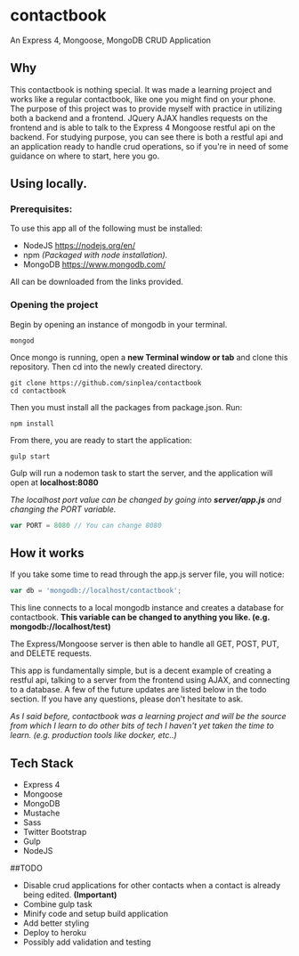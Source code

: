 # contactbook
An Express 4, Mongoose, MongoDB CRUD Application

## Why
This contactbook is nothing special. It was made a learning project and works like a regular contactbook, like one you might find on your phone. The purpose of this project was to provide myself with practice in utilizing both a backend and a frontend. JQuery AJAX handles requests on the frontend and is able to talk to the Express 4 Mongoose restful api on the backend. For studying purpose, you can see there is both a restful api and an application ready to handle crud operations, so if you're in need of some guidance on where to start, here you go.

## Using locally.

### Prerequisites:
To use this app all of the following must be installed:
* NodeJS https://nodejs.org/en/
* npm  *(Packaged with node installation).*
* MongoDB https://www.mongodb.com/

All can be downloaded from the links provided.

### Opening the project
Begin by opening an instance of mongodb in your terminal.
```
mongod
```
Once mongo is running, open a **new Terminal window or tab** and clone this repository. Then cd into the newly created directory.
```
git clone https://github.com/sinplea/contactbook
cd contactbook
```
Then you must install all the packages from package.json. Run:
```
npm install
```
From there, you are ready to start the application:
```
gulp start
```
Gulp will run a nodemon task to start the server, and the application will open at **localhost:8080**

*The localhost port value can be changed by going into __server/app.js__ and changing the PORT variable.*
```javascript
var PORT = 8080 // You can change 8080
````
## How it works
If you take some time to read through the app.js server file, you will notice:
```javascript
var db = 'mongodb://localhost/contactbook';
```
This line connects to a local mongodb instance and creates a database for contactbook. **This variable can be changed to anything you like. (e.g. mongodb://localhost/test)**

The Express/Mongoose server is then able to handle all GET, POST, PUT, and DELETE requests.

This app is fundamentally simple, but is a decent example of creating a restful api, talking to a server from the frontend using AJAX, and connecting to a database. A few of the future updates are listed below in the todo section. If you have any questions, please don't hesitate to ask.

*As I said before, contactbook was a learning project and will be the source from which I learn to do other bits of tech I haven't yet taken the time to learn. (e.g. production tools like docker, etc..)*

## Tech Stack
* Express 4
* Mongoose
* MongoDB
* Mustache
* Sass
* Twitter Bootstrap
* Gulp
* NodeJS


##TODO
* Disable crud applications for other contacts when a contact is already being edited. __(Important)__
* Combine gulp task
* Minify code and setup build application
* Add better styling
* Deploy to heroku
* Possibly add validation and testing
